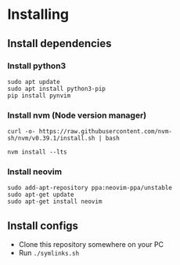 # Installing

## Install dependencies
### Install python3
```
sudo apt update
sudo apt install python3-pip
pip install pynvim
```

### Install nvm (Node version manager)
```
curl -o- https://raw.githubusercontent.com/nvm-sh/nvm/v0.39.1/install.sh | bash

nvm install --lts
```

### Install neovim
```
sudo add-apt-repository ppa:neovim-ppa/unstable
sudo apt-get update
sudo apt-get install neovim
```

## Install configs
- Clone this repository somewhere on your PC
- Run `./symlinks.sh`

